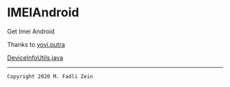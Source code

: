 # IMEIAndroid
 Get Imei Android

Thanks to [yovi.putra]()

[DeviceInfoUtils.java]()

---

```
Copyright 2020 M. Fadli Zein
```
